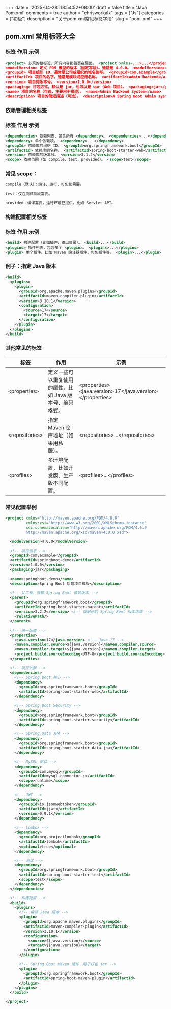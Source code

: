 +++
date = '2025-04-28T18:54:52+08:00'
draft = false
title = 'Java Pom.xml'
comments = true
author = "chrisworkalx"
tags = ["Js"]
categories =  ["初级"]
description = "关于pom.xml常见标签字段"
slug = "pom-xml"
+++

## pom.xml 常用标签大全

### 标签 作用 示例

```xml
<project> 必须的根标签，所有内容都包裹在里面。 <project xmlns=...>...</project>
<modelVersion> 定义 POM 模型的版本（固定写法）。通常是 4.0.0。 <modelVersion>4.0.0</modelVersion>
<groupId> 项目组织 ID，通常是公司或组织的域名倒写。 <groupId>com.example</groupId>
<artifactId> 项目的名字，通常是模块或应用名称。 <artifactId>admin-backend</artifactId>
<version> 项目的版本号。 <version>1.0.0</version>
<packaging> 打包方式，默认是 jar，也可以是 war（Web 项目）。 <packaging>jar</packaging>
<name> 项目的名称（可选，主要用于描述）。 <name>Admin Backend System</name>
<description> 项目的简短描述（可选）。 <description>A Spring Boot Admin system</description>
```

### 依赖管理相关标签

### 标签 作用 示例

```xml
<dependencies> 依赖列表，包含所有 <dependency>。 <dependencies>...</dependencies>
<dependency> 单个依赖项。 <dependency>...</dependency>
<groupId> 依赖库的组织 ID。 <groupId>org.springframework.boot</groupId>
<artifactId> 依赖库的名称。 <artifactId>spring-boot-starter-web</artifactId>
<version> 依赖库的版本号。 <version>3.1.2</version>
<scope> 依赖范围（如 compile、test、provided）。 <scope>test</scope>
```

### 常见 scope：

```xml
compile（默认）：编译、运行、打包都需要。

test：仅在测试阶段需要。

provided：编译需要，运行环境已提供，比如 Servlet API。
```

### 构建配置相关标签

### 标签 作用 示例

```xml
<build> 构建配置（比如插件、输出目录）。 <build>...</build>
<plugins> 插件列表，包含多个 <plugin>。 <plugins>...</plugins>
<plugin> 单个插件。比如 Maven 编译器插件、打包插件等。 <plugin>...</plugin>
```

### 例子：指定 Java 版本

```xml
<build>
  <plugins>
    <plugin>
      <groupId>org.apache.maven.plugins</groupId>
      <artifactId>maven-compiler-plugin</artifactId>
      <version>3.10.1</version>
      <configuration>
        <source>17</source>
        <target>17</target>
      </configuration>
    </plugin>
  </plugins>
</build>

```

### 其他常见的标签

| 标签             | 作用                                                     | 示例                                                               |
| ---------------- | -------------------------------------------------------- | ------------------------------------------------------------------ |
| \<properties\>   | 定义一些可以重复使用的属性，比如 Java 版本号、编码格式。 | \<properties\>\<java.version\>17\<\/java.version\>\<\/properties\> |
| \<repositories\> | 指定 Maven 仓库地址（如果用私服）。                      | \<repositories\>...\<\/repositories\>                              |
| \<profiles\>     | 多环境配置，比如开发版、生产版不同配置。                 | \<profiles\>...\<\/profiles\>                                      |

### 常见配置举例

```xml
<project xmlns="http://maven.apache.org/POM/4.0.0"
         xmlns:xsi="http://www.w3.org/2001/XMLSchema-instance"
         xsi:schemaLocation="http://maven.apache.org/POM/4.0.0
         http://maven.apache.org/xsd/maven-4.0.0.xsd">

  <modelVersion>4.0.0</modelVersion>

  <!-- 项目信息 -->
  <groupId>com.example</groupId>
  <artifactId>springboot-demo</artifactId>
  <version>1.0.0</version>
  <packaging>jar</packaging>

  <name>springboot-demo</name>
  <description>Spring Boot 后端项目模板</description>

  <!-- 父工程，管理 Spring Boot 依赖版本 -->
  <parent>
    <groupId>org.springframework.boot</groupId>
    <artifactId>spring-boot-starter-parent</artifactId>
    <version>3.2.2</version> <!-- 根据你的 Spring Boot 版本选择 -->
    <relativePath/>
  </parent>

  <!-- 统一配置 -->
  <properties>
    <java.version>17</java.version> <!-- Java 17 -->
    <maven.compiler.source>${java.version}</maven.compiler.source>
    <maven.compiler.target>${java.version}</maven.compiler.target>
    <project.build.sourceEncoding>UTF-8</project.build.sourceEncoding>
  </properties>

  <!-- 项目依赖 -->
  <dependencies>
    <!-- Spring Boot 核心 -->
    <dependency>
      <groupId>org.springframework.boot</groupId>
      <artifactId>spring-boot-starter-web</artifactId>
    </dependency>

    <!-- Spring Boot Security -->
    <dependency>
      <groupId>org.springframework.boot</groupId>
      <artifactId>spring-boot-starter-security</artifactId>
    </dependency>

    <!-- Spring Data JPA -->
    <dependency>
      <groupId>org.springframework.boot</groupId>
      <artifactId>spring-boot-starter-data-jpa</artifactId>
    </dependency>

    <!-- MySQL 驱动 -->
    <dependency>
      <groupId>com.mysql</groupId>
      <artifactId>mysql-connector-j</artifactId>
      <scope>runtime</scope>
    </dependency>

    <!-- JWT -->
    <dependency>
      <groupId>io.jsonwebtoken</groupId>
      <artifactId>jjwt</artifactId>
      <version>0.9.1</version>
    </dependency>

    <!-- Lombok -->
    <dependency>
      <groupId>org.projectlombok</groupId>
      <artifactId>lombok</artifactId>
      <optional>true</optional>
    </dependency>

    <!-- 测试 -->
    <dependency>
      <groupId>org.springframework.boot</groupId>
      <artifactId>spring-boot-starter-test</artifactId>
      <scope>test</scope>
    </dependency>
  </dependencies>

  <!-- 构建配置 -->
  <build>
    <plugins>
      <!-- 编译 Java 版本 -->
      <plugin>
        <groupId>org.apache.maven.plugins</groupId>
        <artifactId>maven-compiler-plugin</artifactId>
        <version>3.10.1</version>
        <configuration>
          <source>${java.version}</source>
          <target>${java.version}</target>
        </configuration>
      </plugin>

      <!-- Spring Boot Maven 插件：用于打包 jar -->
      <plugin>
        <groupId>org.springframework.boot</groupId>
        <artifactId>spring-boot-maven-plugin</artifactId>
      </plugin>
    </plugins>
  </build>

</project>

```

